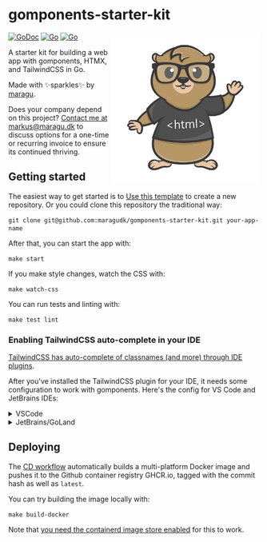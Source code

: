 # gomponents-starter-kit

<img src="logo.png" alt="Logo" width="300" align="right">

[![GoDoc](https://pkg.go.dev/badge/github.com/maragudk/gomponents-starter-kit)](https://pkg.go.dev/github.com/maragudk/gomponents-starter-kit)
[![Go](https://github.com/maragudk/gomponents-starter-kit/actions/workflows/ci.yml/badge.svg)](https://github.com/maragudk/gomponents-starter-kit/actions/workflows/ci.yml)
[![Go](https://github.com/maragudk/gomponents-starter-kit/actions/workflows/cd.yml/badge.svg)](https://github.com/maragudk/gomponents-starter-kit/actions/workflows/cd.yml)

A starter kit for building a web app with gomponents, HTMX, and TailwindCSS in Go.

Made with ✨sparkles✨ by [maragu](https://www.maragu.dev/).

Does your company depend on this project? [Contact me at markus@maragu.dk](mailto:markus@maragu.dk?Subject=Supporting%20your%20project) to discuss options for a one-time or recurring invoice to ensure its continued thriving.

## Getting started

The easiest way to get started is to [Use this template](https://github.com/new?template_name=gomponents-starter-kit&template_owner=maragudk) to create a new repository. Or you could clone this repository the traditional way:

```shell
git clone git@github.com:maragudk/gomponents-starter-kit.git your-app-name
```

After that, you can start the app with:

```shell
make start
```

If you make style changes, watch the CSS with:

```shell
make watch-css
```

You can run tests and linting with:

```shell
make test lint
```

### Enabling TailwindCSS auto-complete in your IDE

[TailwindCSS has auto-complete of classnames (and more) through IDE plugins](https://tailwindcss.com/docs/editor-setup).

After you've installed the TailwindCSS plugin for your IDE, it needs some configuration to work with gomponents. Here's the config for VS Code and JetBrains IDEs:

<details>
<summary>VSCode</summary>

Edit `vscode-settings.json` and add the following:

```json
{
	"tailwindCSS.includeLanguages": {
		"go": "html",
	},
	"tailwindCSS.experimental.classRegex": [
		["Class(?:es)?[({]([^)}]*)[)}]", "[\"`]([^\"`]*)[\"`]"]
	],
}
```

[See the official plugin page for more info](https://marketplace.visualstudio.com/items?itemName=bradlc.vscode-tailwindcss)
</details>

<details>
<summary>JetBrains/GoLand</summary>

Go to `Settings` -> `Languages & Frameworks` -> `Style Sheets` -> `Tailwind CSS` and add the following (don't delete the other config):

Add this item to the `includeLanguages` array field:
```json
{
	"includeLanguages": {
		"go": "html"
	},
	"experimental": {
		"classRegex": [
			["Class(?:es)?[({]([^)}]*)[)}]", "[\"`]([^\"`]*)[\"`]"]
		]
	}
}
```

[See the official plugin page for more info](https://plugins.jetbrains.com/plugin/15321-tailwind-css)
</details>

## Deploying

The [CD workflow](.github/workflows/cd.yml) automatically builds a multi-platform Docker image and pushes it to the Github container registry GHCR.io, tagged with the commit hash as well as `latest`.

You can try building the image locally with:

```shell
make build-docker
```

Note that [you need the containerd image store enabled](https://docs.docker.com/desktop/containerd/#enable-the-containerd-image-store) for this to work.

